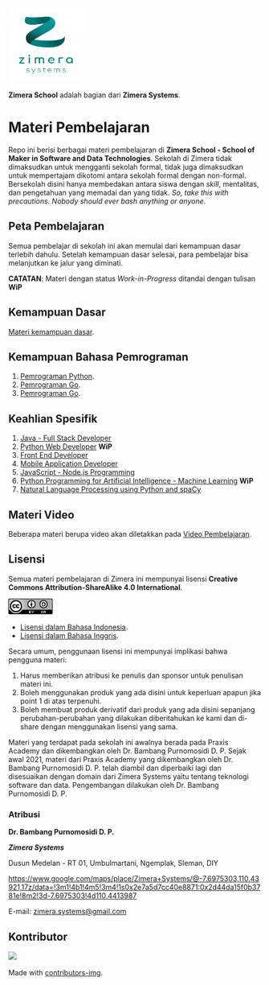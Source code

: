 <img src="img/logo.png" width="150px" height="150px" />

**Zimera School** adalah bagian dari **Zimera Systems**.

# Materi Pembelajaran

Repo ini berisi berbagai materi pembelajaran di **Zimera School - School of Maker in Software and Data Technologies**. Sekolah di Zimera tidak dimaksudkan untuk mengganti sekolah formal, tidak juga dimaksudkan untuk mempertajam dikotomi antara sekolah formal dengan non-formal. Bersekolah disini hanya membedakan antara siswa dengan *skill*, mentalitas, dan pengetahuan yang memadai dan yang tidak. *So, take this with precautions. Nobody should ever bash anything or anyone*.

## Peta Pembelajaran

Semua pembelajar di sekolah ini akan memulai dari kemampuan dasar terlebih dahulu. Setelah kemampuan dasar selesai, para pembelajar bisa melanjutkan ke jalur yang diminati.

**CATATAN**: Materi dengan status *Work-in-Progress* ditandai dengan tulisan **WiP**

## Kemampuan Dasar

[Materi kemampuan dasar](kemampuan-dasar.md).

## Kemampuan Bahasa Pemrograman

1. [Pemrograman Python](python-programming/).
2. [Pemrograman Go](go-programming/).
2. [Pemrograman Go](go-programming/).

## Keahlian Spesifik 


1. [Java - Full Stack Developer](java-full-stack/)
2. [Python Web Developer](python-web-developer/) **WiP**
3. [Front End Developer](ront-end/)
4. [Mobile Application Developer](mobile-app-dev/)
5. [JavaScript - Node.js Programming](javascript-node.js/)
6. [Python Programming for Artificial Intelligence - Machine Learning](python-ai-ml/) **WiP**
7. [Natural Language Processing using Python and spaCy](python-nlp/)

## Materi Video

Beberapa materi berupa video akan diletakkan pada [Video Pembelajaran](videos/).

## Lisensi

Semua materi pembelajaran di Zimera ini mempunyai lisensi **Creative Commons Attribution-ShareAlike 4.0 International**.

![CC-BY-SA 4.0 International](img/cc-by-sa.png)

* [Lisensi dalam Bahasa Indonesia](https://creativecommons.org/licenses/by-sa/4.0/deed.id).
* [Lisensi dalam Bahasa Inggris](https://creativecommons.org/licenses/by-sa/4.0/deed.en).

Secara umum, penggunaan lisensi ini mempunyai implikasi bahwa pengguna materi: 

1.  Harus memberikan atribusi ke penulis dan sponsor untuk penulisan materi ini.
2.  Boleh menggunakan produk yang ada disini untuk keperluan apapun jika point 1 di atas terpenuhi.
3.  Boleh membuat produk derivatif dari produk yang ada disini sepanjang perubahan-perubahan yang dilakukan diberitahukan ke kami dan di-share dengan menggunakan lisensi yang sama.

Materi yang terdapat pada sekolah ini awalnya berada pada Praxis Academy dan dikembangkan oleh Dr. Bambang Purnomosidi D. P. Sejak awal 2021, materi dari Praxis Academy yang dikembangkan oleh Dr. Bambang Purnomosidi D. P. telah diambil dan diperbaiki lagi dan disesuaikan dengan domain dari Zimera Systems yaitu tentang teknologi software dan data. Pengembangan dilakukan oleh Dr. Bambang Purnomosidi D. P. 

### Atribusi

**Dr. Bambang Purnomosidi D. P.**  

**_Zimera Systems_**  

Dusun Medelan - RT 01, Umbulmartani, Ngemplak, Sleman, DIY

https://www.google.com/maps/place/Zimera+Systems/@-7.6975303,110.43921,17z/data=!3m1!4b1!4m5!3m4!1s0x2e7a5d7cc40e8871:0x2d44da15f0b3781e!8m2!3d-7.6975303!4d110.4413987

E-mail: zimera.systems@gmail.com

## Kontributor

<a href = "https://github.com/Tanu-N-Prabhu/Python/graphs/contributors">
  <img src = "https://contrib.rocks/image?repo = zimera-school/materi-pembelajaran" />
</a>

Made with [contributors-img](https://contrib.rocks).
